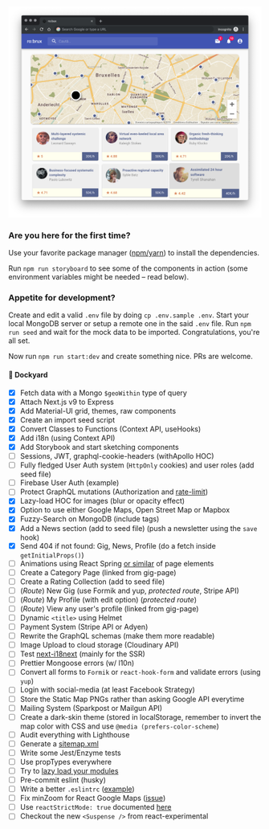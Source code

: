 ![screenshot](./public/screenshot.png?raw=true)

### Are you here for the first time?

Use your favorite package manager ([npm/yarn](https://www.stackshare.io/stackups/npm-vs-yarn)) to install the dependencies.

Run `npm run storyboard` to see some of the components in action (some environment variables might be needed – read below).

### Appetite for development?

Create and edit a valid `.env` file by doing `cp .env.sample .env`. Start your local MongoDB server or setup a remote one in the said `.env` file. Run `npm run seed` and wait for the mock data to be imported. Congratulations, you're all set.

Now run `npm run start:dev` and create something nice. PRs are welcome.

#### 🚧 Dockyard

- [x] Fetch data with a Mongo `$geoWithin` type of query
- [x] Attach Next.js v9 to Express
- [x] Add Material-UI grid, themes, raw components
- [x] Create an import seed script
- [x] Convert Classes to Functions (Context API, useHooks)
- [x] Add i18n (using Context API)
- [x] Add Storybook and start sketching components
- [ ] Sessions, JWT, graphql-cookie-headers (withApollo HOC)
- [ ] Fully fledged User Auth system (`HttpOnly` cookies) and user roles (add seed file)
- [ ] Firebase User Auth (example)
- [ ] Protect GraphQL mutations (Authorization and [rate-limit](https://www.npmjs.com/package/graphql-rate-limit-directive))
- [x] Lazy-load HOC for images (blur or opacity effect)
- [x] Option to use either Google Maps, Open Street Map or Mapbox
- [x] Fuzzy-Search on MongoDB (include tags)
- [x] Add a News section (add to seed file) (push a newsletter using the `save` hook)
- [x] Send 404 if not found: Gig, News, Profile (do a fetch inside `getInitialProps()`)
- [ ] Animations using React Spring [or similar](https://material-ui.com/components/transitions/) of page elements
- [ ] Create a Category Page (linked from gig-page)
- [ ] Create a Rating Collection (add to seed file)
- [ ] (_Route_) New Gig (use Formik and yup, _protected route_, Stripe API)
- [ ] (_Route_) My Profile (with edit option) (_protected route_)
- [ ] (_Route_) View any user's profile (linked from gig-page)
- [ ] Dynamic `<title>` using Helmet
- [ ] Payment System (Stripe API or Adyen)
- [ ] Rewrite the GraphQL schemas (make them more readable)
- [ ] Image Upload to cloud storage (Cloudinary API)
- [ ] Test [next-i18next](https://github.com/isaachinman/next-i18next) (mainly for the SSR)
- [ ] Prettier Mongoose errors (w/ l10n)
- [ ] Convert all forms to `Formik` or `react-hook-form` and validate errors (using `yup`)
- [ ] Login with social-media (at least Facebook Strategy)
- [ ] Store the Static Map PNGs rather than asking Google API everytime
- [ ] Mailing System (Sparkpost or Mailgun API)
- [ ] Create a dark-skin theme (stored in localStorage, remember to invert the map color with CSS and use `@media (prefers-color-scheme`)
- [ ] Audit everything with Lighthouse
- [ ] Generate a [sitemap.xml](https://gist.github.com/a-barbieri/9eb6d65ef96c2ead322bd97ae4862934)
- [ ] Write some Jest/Enzyme tests
- [ ] Use propTypes everywhere
- [ ] Try to [lazy load your modules](https://flaviocopes.com/nextjs-lazy-load-modules/)
- [ ] Pre-commit eslint (husky)
- [ ] Write a better `.eslintrc` ([example](https://github.com/mui-org/material-ui/blob/master/.eslintrc.js))
- [ ] Fix minZoom for React Google Maps ([issue](https://github.com/google-map-react/google-map-react/issues/505))
- [ ] Use `reactStrictMode: true` documented [here](https://reactjs.org/docs/strict-mode.html)
- [ ] Checkout the new `<Suspense />` from react-experimental
